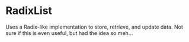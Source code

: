 # RadixList
Uses a Radix-like implementation to store, retrieve, and update data.
Not sure if this is even useful, but had the idea so meh...
